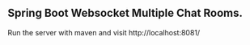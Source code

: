 ## Spring Boot Websocket Multiple Chat Rooms.
  
Run the server with maven and visit http://localhost:8081/

